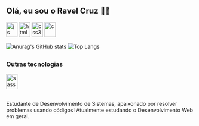 ## Olá, eu sou o Ravel Cruz 👊🏾


<img height="40" width="30" alt="js" src="https://cdn.jsdelivr.net/gh/devicons/devicon@latest/icons/javascript/javascript-original.svg"/> <img height="40" width="30" alt="html5" src="https://cdn.jsdelivr.net/gh/devicons/devicon@latest/icons/html5/html5-original.svg"/>
<img height="40" width="30" alt="css3" src="https://cdn.jsdelivr.net/gh/devicons/devicon@latest/icons/css3/css3-original.svg"/>
<img height="40" width="30" alt="c" src="https://cdn.jsdelivr.net/gh/devicons/devicon@latest/icons/c/c-original.svg"/>

![Anurag's GitHub stats](https://github-readme-stats.vercel.app/api?username=devravel&show_icons=true&theme=transparent&locale=pt-br)
![Top Langs](https://github-readme-stats.vercel.app/api/top-langs/?username=devravel&hide_progress=true&theme=transparent)<br/>

##
<h3>Outras tecnologias</h3>
<div style="display: inline_block">
<img height="40" width="30" alt="sass"src="https://cdn.jsdelivr.net/gh/devicons/devicon@latest/icons/sass/sass-original.svg"/>
</div><br/>


Estudante de Desenvolvimento de Sistemas, apaixonado por resolver problemas usando códigos! Atualmente estudando o Desenvolvimento Web em geral.
